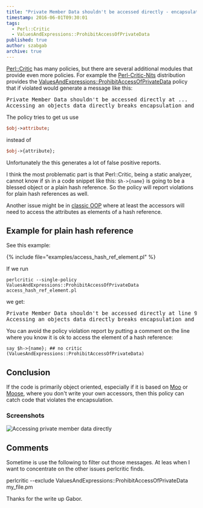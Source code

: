 ```yaml
---
title: "Private Member Data shouldn't be accessed directly - encapsulation violation"
timestamp: 2016-06-01T09:30:01
tags:
  - Perl::Critic
  - ValuesAndExpressions::ProhibitAccessOfPrivateData
published: true
author: szabgab
archive: true
---
```



[Perl::Critic](/perl-critic) has many policies, but there are several additional modules that
provide even more policies. For example the [Perl-Critic-Nits](https://metacpan.org/release/Perl-Critic-Nits)
distribution provides the 
[ValuesAndExpressions::ProhibitAccessOfPrivateData](https://metacpan.org/pod/Perl::Critic::Policy::ValuesAndExpressions::ProhibitAccessOfPrivateData)
policy that if violated would generate a message like this:

<pre>
Private Member Data shouldn't be accessed directly at ... 
Accessing an objects data directly breaks encapsulation and should be avoided.  Example: $object->{ some_key }.
</pre>


The policy tries to get us use

```perl
$obj->attribute;
```

instead of 

```perl
$obj->{attribute};
```

Unfortunately the this generates a lot of false positive reports.

I think the most problematic part is that Perl::Critic, being a static analyzer, cannot know
if `$h` in a code snippet like this: `$h->{name}` is going to be a blessed object
or a plain hash reference. So the policy will report violations for plain hash references as well.

Another issue might be in [classic OOP](/getting-started-with-classic-perl-oop) where
at least the accessors will need to access the attributes as elements of a hash reference.

## Example for plain hash reference

See this example:

{% include file="examples/access_hash_ref_element.pl" %}

If we run

```
perlcritic --single-policy ValuesAndExpressions::ProhibitAccessOfPrivateData access_hash_ref_element.pl 
```

we get:

<pre>
Private Member Data shouldn't be accessed directly at line 9, column 5.
Accessing an objects data directly breaks encapsulation and should be avoided.  Example: $object->{ some_key }.  (Severity: 5)
</pre>

You can avoid the policy violation report by putting a comment on the line where you know it is
ok to access the element of a hash reference:

```
say $h->{name}; ## no critic (ValuesAndExpressions::ProhibitAccessOfPrivateData)
```

## Conclusion

If the code is primarily object oriented, especially if it is based on [Moo](/moo) or
[Moose](/moose), where you don't write your own accessors, then this policy can catch
code that violates the encapsulation.

### Screenshots

<img src="/img/shots/private-member-data-shouldnt-be-accessed-directly.png" alt="Accessing private member data directly" >

## Comments

Sometime is use the following to filter out those messages. At leas when I want to concentrate on the other issues perlcritic finds.

perlcritic --exclude ValuesAndExpressions::ProhibitAccessOfPrivateData my_file.pm

Thanks for the write up Gabor.


